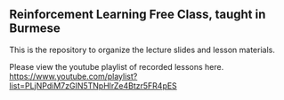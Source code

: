## Reinforcement Learning Free Class, taught in Burmese

This is the repository to organize the lecture slides and lesson materials.

Please view the youtube playlist of recorded lessons here.
https://www.youtube.com/playlist?list=PLjNPdiM7zGIN5TNpHlrZe4Btzr5FR4pES
